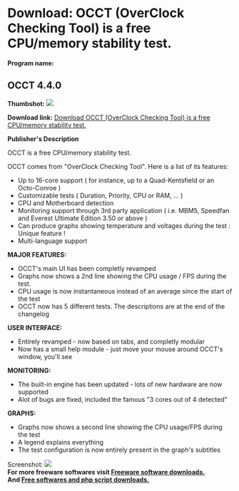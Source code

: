# Download: OCCT (OverClock Checking Tool) is a free CPU/memory stability test.

**Program name:**

## OCCT 4.4.0

  
**Thumbshot:** ![](http://www.freewarefiles.com/screenshot/occt200_md.jpg)   
  
**Download link:** [Download OCCT (OverClock Checking Tool) is a free CPU/memory stability test.](http://freesoftwares.boysofts.com/OCCT_program_30090.html)  
  


**Publisher's Description**  
  


OCCT is a free CPU/memory stability test. 

OCCT comes from "OverClock Checking Tool". Here is a list of its features:

  * Up to 16-core support ( for instance, up to a Quad-Kentsfield or an Octo-Conroe ) 
  * Customizable tests ( Duration, Priority, CPU or RAM, ... ) 
  * CPU and Motherboard detection 
  * Monitoring support through 3rd party application ( i.e. MBM5, Speedfan and Everest Ultimate Edition 3.50 or above ) 
  * Can produce graphs showing temperature and voltages during the test : Unique feature ! 
  * Multi-language support 

**MAJOR FEATURES:**

  * OCCT's main UI has been completly revamped 
  * Graphs now shows a 2nd line showing the CPU usage / FPS during the test. 
  * CPU usage is now instantaneous instead of an average since the start of the test 
  * OCCT now has 5 different tests. The descriptions are at the end of the changelog 

**USER INTERFACE:**

  * Entirely revamped - now based on tabs, and completly modular 
  * Now has a small help module - just move your mouse around OCCT's window, you'll see 

**MONITORING:**

  * The built-in engine has been updated - lots of new hardware are now supported 
  * Alot of bugs are fixed, included the famous "3 cores out of 4 detected" 

**GRAPHS:**

  * Graphs now shows a second line showing the CPU usage/FPS during the test 
  * A legend explains everything 
  * The test configuration is now entirely present in the graph's subtitles 

  
  
Screenshot: ![](http://www.freewarefiles.com/screenshot/occt200.jpg)   
**For more freeware softwares visit [Freeware software downloads.](http://freesoftwares.boysofts.com/)**   
**And [Free softwares and php script downloads.](http://www.boysofts.com/)**
